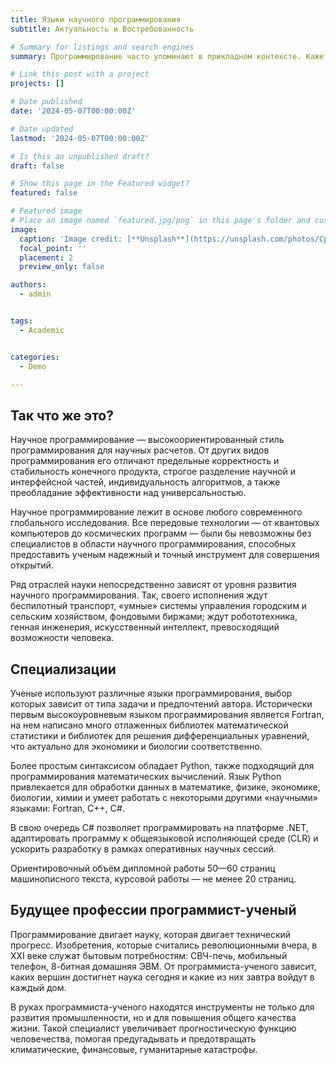 ```yaml
---
title: Языки научного программирования
subtitle: Актуальность и Востребованность

# Summary for listings and search engines
summary: Программирование часто упоминают в прикладном контексте. Кажется, с его помощью создают только мобильные приложения, интернет-системы и спецэффекты для кино. Но первоначально программирование предназначалось для решения научных задач. Кроме того, программирование само — наука, узнать о которой будет полезно тем, кто решил связать карьеру с компьютерной разработкой.

# Link this post with a project
projects: []

# Date published
date: '2024-05-07T00:00:00Z'

# Date updated
lastmod: '2024-05-07T00:00:00Z'

# Is this an unpublished draft?
draft: false

# Show this page in the Featured widget?
featured: false

# Featured image
# Place an image named `featured.jpg/png` in this page's folder and customize its options here.
image:
  caption: 'Image credit: [**Unsplash**](https://unsplash.com/photos/CpkOjOcXdUY)'
  focal_point: ''
  placement: 2
  preview_only: false

authors:
  - admin


tags:
  - Academic


categories:
  - Demo

---
```







## Так что же это?

Научное программирование — высокоориентированный стиль программирования для научных расчетов. От других видов программирования его отличают предельные корректность и стабильность конечного продукта, строгое разделение научной и интерфейсной частей, индивидуальность алгоритмов, а также преобладание эффективности над универсальностью.

Научное программирование лежит в основе любого современного глобального исследования. Все передовые технологии — от квантовых компьютеров до космических программ — были бы невозможны без специалистов в области научного программирования, способных предоставить ученым надежный и точный инструмент для совершения открытий.

Ряд отраслей науки непосредственно зависят от уровня развития научного программирования. Так, своего исполнения ждут беспилотный транспорт, «умные» системы управления городским и сельским хозяйством, фондовыми биржами; ждут робототехника, генная инженерия, искусственный интеллект, превосходящий возможности человека.

## Специализации

Ученые используют различные языки программирования, выбор которых зависит от типа задачи и предпочтений автора. Исторически первым высокоуровневым языком программирования является Fortran, на нем написано много отлаженных библиотек математической статистики и библиотек для решения дифференциальных уравнений, что актуально для экономики и биологии соответственно.

Более простым синтаксисом обладает Python, также подходящий для программирования математических вычислений. Язык Python привлекается для обработки данных в математике, физике, экономике, биологии, химии и умеет работать с некоторыми другими «научными» языками: Fortran, C++, C#.

В свою очередь C# позволяет программировать на платформе .NET, адаптировать программу к общеязыковой исполняющей среде (CLR) и ускорить разработку в рамках оперативных научных сессий.

Ориентировочный объём дипломной работы 50—60 страниц машинописного текста, курсовой работы — не менее 20 страниц. 

## Будущее профессии программист-ученый

Программирование двигает науку, которая двигает технический прогресс. Изобретения, которые считались революционными вчера, в XXI веке служат бытовым потребностям: СВЧ-печь, мобильный телефон, 8-битная домашняя ЭВМ. От программиста-ученого зависит, каких вершин достигнет наука сегодня и какие из них завтра войдут в каждый дом.

В руках программиста-ученого находятся инструменты не только для развития промышленности, но и для повышения общего качества жизни. Такой специалист увеличивает прогностическую функцию человечества, помогая предугадывать и предотвращать климатические, финансовые, гуманитарные катастрофы.




